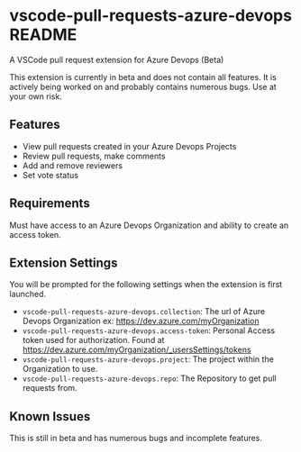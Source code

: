 # vscode-pull-requests-azure-devops README

A VSCode pull request extension for Azure Devops (Beta)

This extension is currently in beta and does not contain all features.
It is actively being worked on and probably contains numerous bugs. Use at your own risk.

## Features

- View pull requests created in your Azure Devops Projects
- Review pull requests, make comments
- Add and remove reviewers
- Set vote status

## Requirements

Must have access to an Azure Devops Organization and ability to create an access token.

## Extension Settings

You will be prompted for the following settings when the extension is first launched.

- `vscode-pull-requests-azure-devops.collection`: The url of Azure Devops Organization ex: https://dev.azure.com/myOrganization
- `vscode-pull-requests-azure-devops.access-token`: Personal Access token used for authorization. Found at https://dev.azure.com/myOrganization/_usersSettings/tokens
- `vscode-pull-requests-azure-devops.project`: The project within the Organization to use.
- `vscode-pull-requests-azure-devops.repo`: The Repository to get pull requests from.

## Known Issues

This is still in beta and has numerous bugs and incomplete features.
